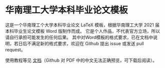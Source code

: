 # 华南理工大学本科毕业论文模板

这是一个华南理工个大学本科毕业论文 LaTeX 模板，根据华南理工大学 2021 届本科毕业生论文模板 Word 版制作而成。
它是个人作品，不代表官方立场，所以请自行承担可能发生的任何后果。
其中对Word模板的格式要求，已在文档中说明，若日后不满足新的格式要求，欢迎在 Github 提出 issue 或发送 pull request。

使用教程等见 [文档](main.pdf)（Github 对 PDF 中的中文无法正确预览，可下载后阅读）。
